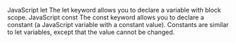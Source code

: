 JavaScript let
The let keyword allows you to declare a variable with block scope.
JavaScript const
The const keyword allows you to declare a constant (a JavaScript variable with a constant value).
Constants are similar to let variables, except that the value cannot be changed.

